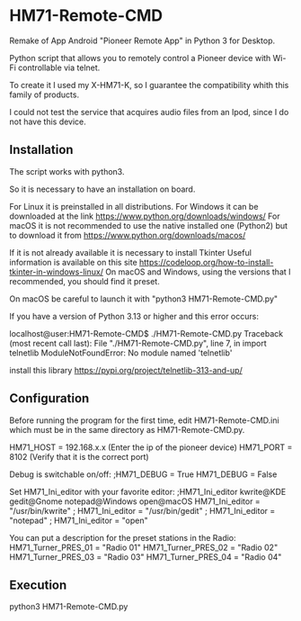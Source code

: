 # HM71-Remote-CMD

Remake of App Android "Pioneer Remote App" in Python 3 for Desktop.

Python script that allows you to remotely control a Pioneer device with Wi-Fi controllable via telnet.

To create it I used my X-HM71-K, so I guarantee the compatibility whith this family of products.

I could not test the service that acquires audio files from an Ipod, since I do not have this device.

Installation
------------
The script works with python3.

So it is necessary to have an installation on board.

For Linux it is preinstalled in all distributions.
For Windows it can be downloaded at the link https://www.python.org/downloads/windows/
For macOS it is not recommended to use the native installed one (Python2) but to download it from https://www.python.org/downloads/macos/

If it is not already available it is necessary to install Tkinter
Useful information is available on this site https://codeloop.org/how-to-install-tkinter-in-windows-linux/
On macOS and Windows, using the versions that I recommended, you should find it preset.

On macOS be careful to launch it with "python3 HM71-Remote-CMD.py"

If you have a version of Python 3.13 or higher and this error occurs:

localhost@user:HM71-Remote-CMD$ ./HM71-Remote-CMD.py
Traceback (most recent call last):
File "./HM71-Remote-CMD.py", line 7, in <module>
import telnetlib
ModuleNotFoundError: No module named 'telnetlib'

install this library https://pypi.org/project/telnetlib-313-and-up/

Configuration
--------------
Before running the program for the first time, edit HM71-Remote-CMD.ini which must be in the same directory as HM71-Remote-CMD.py.

HM71_HOST = 192.168.x.x (Enter the ip of the pioneer device)
HM71_PORT = 8102 (Verify that it is the correct port)

Debug is switchable on/off:
;HM71_DEBUG = True
HM71_DEBUG = False

Set HM71_Ini_editor with your favorite editor:
;HM71_Ini_editor kwrite@KDE gedit@Gnome notepad@Windows open@macOS
HM71_Ini_editor = "/usr/bin/kwrite"
; HM71_Ini_editor = "/usr/bin/gedit"
; HM71_Ini_editor = "notepad"
; HM71_Ini_editor = "open"

You can put a description for the preset stations in the Radio:
HM71_Turner_PRES_01 = "Radio 01"
HM71_Turner_PRES_02 = "Radio 02"
HM71_Turner_PRES_03 = "Radio 03"
HM71_Turner_PRES_04 = "Radio 04"

Execution
----------
python3 HM71-Remote-CMD.py

